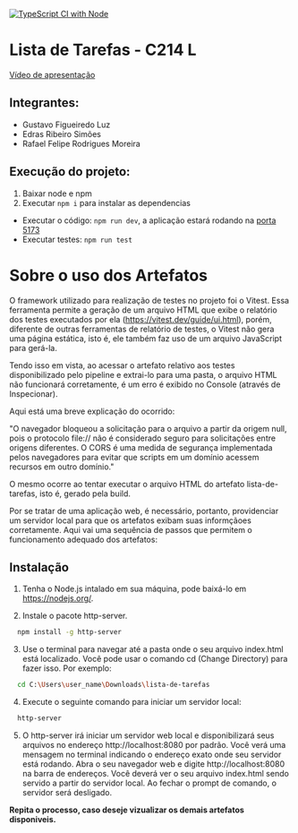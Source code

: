 [![TypeScript CI with Node](https://github.com/GustavoFLuz/lista-de-tarefas/actions/workflows/action.yml/badge.svg)](https://github.com/GustavoFLuz/lista-de-tarefas/actions/workflows/action.yml)

# Lista de Tarefas - C214 L

[Vídeo de apresentação](https://drive.google.com/file/d/1Q1cnSR8R9VxxAcD5Ue3VlI3FZJx3Gslm/view?usp=sharing)

## Integrantes:
- Gustavo Figueiredo Luz
- Edras Ribeiro Simões
- Rafael Felipe Rodrigues Moreira

## Execução do projeto:

1. Baixar node e npm
2. Executar `npm i` para instalar as dependencias
- Executar o código: `npm run dev`, a aplicação estará rodando na [porta 5173](http://localhost:5173)
- Executar testes: `npm run test`

# Sobre o uso dos Artefatos

O framework utilizado para realização de testes no projeto foi o Vitest. Essa ferramenta permite a geração de um arquivo HTML que exibe o relatório dos testes executados por ela (https://vitest.dev/guide/ui.html), porém, diferente de outras ferramentas de relatório de testes, o Vitest não gera uma página estática, isto é, ele também faz uso de um arquivo JavaScript para gerá-la. 

Tendo isso em vista, ao acessar o artefato relativo aos testes disponibilizado pelo pipeline e extrai-lo para uma pasta, o arquivo HTML não funcionará corretamente, é um erro é exibido no Console (através de Inspecionar).

Aqui está uma breve explicação do ocorrido:

"O navegador bloqueou a solicitação para o arquivo a partir da origem null, pois o protocolo file:// não é considerado seguro para solicitações entre origens diferentes. O CORS é uma medida de segurança implementada pelos navegadores para evitar que scripts em um domínio acessem recursos em outro domínio."

O mesmo ocorre ao tentar executar o arquivo HTML do artefato lista-de-tarefas, isto é, gerado pela build.

Por se tratar de uma aplicação web, é necessário, portanto, providenciar um servidor local para que os artefatos exibam suas informçãoes corretamente. Aqui vai uma sequência de passos que permitem o funcionamento adequado dos artefatos:


## Instalação

1. Tenha o Node.js intalado em sua máquina, pode baixá-lo em https://nodejs.org/.

2. Instale o pacote http-server.
```bash
  npm install -g http-server
```
3. Use o terminal para navegar até a pasta onde o seu arquivo index.html está localizado. Você pode usar o comando cd (Change Directory) para fazer isso. Por exemplo:
```bash
  cd C:\Users\user_name\Downloads\lista-de-tarefas
```
4. Execute o seguinte comando para iniciar um servidor local:
```bash
  http-server
```
5. O http-server irá iniciar um servidor web local e disponibilizará seus arquivos no endereço http://localhost:8080 por padrão. Você verá uma mensagem no terminal indicando o endereço exato onde seu servidor está rodando. Abra o seu navegador web e digite http://localhost:8080 na barra de endereços. Você deverá ver o seu arquivo index.html sendo servido a partir do servidor local. Ao fechar o prompt de comando, o servidor será desligado. 

**Repita o processo, caso deseje vizualizar os demais artefatos disponiveis.** 
